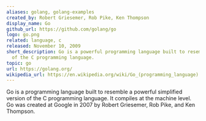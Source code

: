 ```yaml
---
aliases: golang, golang-examples
created_by: Robert Griesemer, Rob Pike, Ken Thompson
display_name: Go
github_url: https://github.com/golang/go
logo: go.png
related: language, c
released: November 10, 2009
short_description: Go is a powerful programming language built to resemble a simplified version
  of the C programming language.
topic: go
url: https://golang.org/
wikipedia_url: https://en.wikipedia.org/wiki/Go_(programming_language)
---
```

Go is a programming language built to resemble a powerful simplified version of the C programming language. It compiles at the machine level. Go was created at Google in 2007 by Robert Griesemer, Rob Pike, and Ken Thompson.
